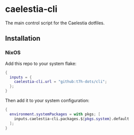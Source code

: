 # caelestia-cli

The main control script for the Caelestia dotfiles.

## Installation

### NixOS
Add this repo to your system flake:
```nix
{
  inputs = {
    caelestia-cli.url = "github:t7h-dots/cli";
  };
}
```
Then add it to your system configuration:
```nix
{
  environment.systemPackages = with pkgs; [
    inputs.caelestia-cli.packages.${pkgs.system}.default
  ];
}
```
